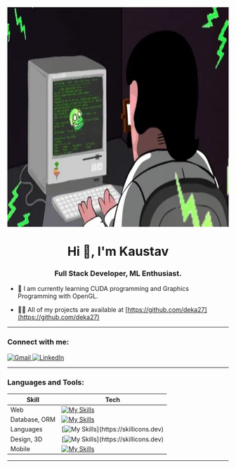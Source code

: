 <div style="display: flex; justify-content: center; ">
    <img src="https://github.com/deka27/gitresources/blob/main/images/jTNG3RF6EwbkpD4LZx.gif" alt="painting" height="500" style="width: 100%; max-width: 100%;" />
</div>

<h1 align="center">Hi 👋, I'm Kaustav</h1>
<h3 align="center">Full Stack Developer, ML Enthusiast.</h3>

- 🚀 I am currently learning CUDA programming and Graphics Programming with OpenGL.

- 👨‍💻 All of my projects are available at [https://github.com/deka27](https://github.com/deka27)

***

<h3 align="left">Connect with me:</h3>
<div>
<a href="mailto:mailerdeka@gmail.com">
    <img src="https://img.shields.io/badge/Gmail-D14836?style=for-the-badge&logo=gmail&logoColor=white" alt="Gmail" />
</a>
<a href="https://www.linkedin.com/in/dekak/">
    <img src="https://img.shields.io/badge/LinkedIn-0077B5?style=for-the-badge&logo=linkedin&logoColor=white" alt="LinkedIn"/> 
</a>
</div>

***

<h3 align="left">Languages and Tools:</h3>

| Skill      | Tech |
| ----------- | ----------- |
| Web     | [![My Skills](https://skillicons.dev/icons?i=js,ts,html,css,react,nextjs,astro,nodejs,expressjs,flask)](https://skillicons.dev) |
| Database, ORM     | [![My Skills](https://skillicons.dev/icons?i=postgres,mongodb,prisma,supabase,drizzle)](https://skillicons.dev) |
| Languages     | [![My Skills](https://skillicons.dev/icons?i=js,ts,py,)](https://skillicons.dev) |
| Design, 3D     | [![My Skills](https://skillicons.dev/icons?i=figma,ae,blender,ai,ps,xd,pr,)](https://skillicons.dev) |
| Mobile     | [![My Skills](https://skillicons.dev/icons?i=flutter,swift)](https://skillicons.dev) |

***
